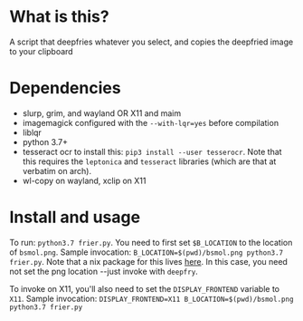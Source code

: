 # What is this? 
A script that deepfries whatever you select, and copies the deepfried image to your clipboard
# Dependencies 
- slurp, grim, and wayland OR X11 and maim
- imagemagick configured with the `--with-lqr=yes` before compilation
- liblqr
- python 3.7+
- tesseract ocr to install this: `pip3 install --user tesserocr`. Note that this requires the `leptonica` and `tesseract` libraries (which are that at verbatim on arch).
- wl-copy on wayland, xclip on X11
# Install and usage
To run: `python3.7 frier.py`. You need to first set `$B_LOCATION` to the location of `bsmol.png`. Sample invocation: `B_LOCATION=$(pwd)/bsmol.png python3.7 frier.py`. Note that a nix package for this lives [here](https://github.com/DieracDelta/nix_home_manager_configs/tree/master/pkgs/deepfry). In this case, you need not set the png location --just invoke with `deepfry`.

To invoke on X11, you'll also need to set the `DISPLAY_FRONTEND` variable to `X11`. Sample invocation:
`DISPLAY_FRONTEND=X11 B_LOCATION=$(pwd)/bsmol.png python3.7 frier.py`
